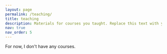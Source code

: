 ```yaml
---
layout: page
permalink: /teaching/
title: teaching
description: Materials for courses you taught. Replace this text with your description.
nav: true
nav_order: 5
---
```


For now, I don't have any courses.